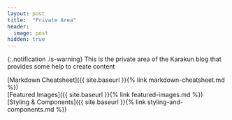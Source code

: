 ```yaml
---
layout: post
title:  "Private Area"
header:
  image: post
hidden: true
---
```


{:.notification .is-warning}
This is the private area of the Karakun blog that provides some help to create content

[Markdown Cheatsheet]({{ site.baseurl }}{% link markdown-cheatsheet.md %})  
[Featured Images]({{ site.baseurl }}{% link featured-images.md %})  
[Styling & Components]({{ site.baseurl }}{% link styling-and-components.md %})  
